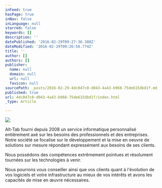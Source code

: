 ```yaml
---
inFeed: true
hasPage: true
inNav: false
inLanguage: null
starred: false
keywords: []
description: ''
datePublished: '2016-02-29T09:27:36.388Z'
dateModified: '2016-02-29T09:26:50.774Z'
title: ''
author: []
authors: []
publisher:
  name: null
  domain: null
  url: null
  favicon: null
sourcePath: _posts/2016-02-29-4dc047c0-d043-4a43-b968-75de615dbd1f.md
published: true
url: 4dc047c0-d043-4a43-b968-75de615dbd1f/index.html
_type: Article

---
```

![](https://the-grid-user-content.s3-us-west-2.amazonaws.com/f8dc5e92-1b03-4343-bb5a-961fa90b735c.jpg)

Alt-Tab fourni depuis 2008 un service informatique personnalisé entièrement axé sur les besoins des professionnels et des entreprises. Notre société se focalise sur le développement et la mise en oeuvre de solutions sur mesure répondant expressément aux besoins de ses clients.

Nous possédons des compétences extrêmement pointues et résolument tournées sur les technologies à venir.

Nous pourrons vous conseiller ainsi que vos clients quant à l'évolution de vos logiciels et votre infrastructure au mieux de vos intérêts et avons les capacités de mise en œuvre nécessaires.